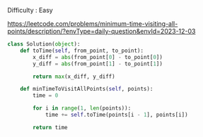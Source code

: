Difficulty : Easy 

https://leetcode.com/problems/minimum-time-visiting-all-points/description/?envType=daily-question&envId=2023-12-03

```python
class Solution(object):
    def toTime(self, from_point, to_point):
        x_diff = abs(from_point[0] - to_point[0])
        y_diff = abs(from_point[1] - to_point[1])

        return max(x_diff, y_diff)

    def minTimeToVisitAllPoints(self, points):
        time = 0

        for i in range(1, len(points)):
            time += self.toTime(points[i - 1], points[i])

        return time
```
